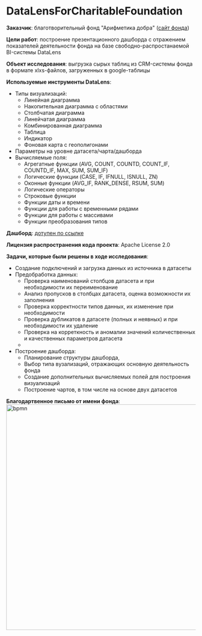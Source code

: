 # DataLensForCharitableFoundation

**Заказчик**: благотворительный фонд "Арифметика добра" ([сайт фонда](https://a-dobra.ru/))

**Цели работ**: построение презентационного дашборда с отражением показателей деятельности фонда на базе свободно-распростанаемой BI-системы DataLens

**Объект исследования**: выгрузка сырых таблиц из CRM-системы фонда в формате xlxs-файлов, загруженных в google-таблицы 

**Используемые инструменты DataLens**: 
- Типы визуализаций:
    - Линейная диаграмма
    - Накопительная диаграмма с областями
    - Столбчатая диаграмма
    - Линейчатая диаграмма
    - Комбинированная диаграмма
    - Таблица
    - Индикатор
    - Фоновая карта с геополигонами
 - Параметры на уровне датасета/чарта/дашборда
 - Вычисляемые поля:
    -  Агрегатные функции (AVG, COUNT, COUNTD, COUNT_IF, COUNTD_IF, MAX, SUM, SUM_IF)
    -  Логические функции (CASE, IF, IFNULL, ISNULL, ZN)
    -  Оконные функции (AVG_IF, RANK_DENSE, RSUM, SUM)
    -  Логические операторы
    -  Строковые функции
    -  Функции даты и времени
    -  Функции для работы с временными рядами
    -  Функции для работы с массивами
    -  Функции преобразования типов

**Дашборд**: [дотупен по ссылке](https://datalens.yandex/eu2e0tghh6q23?tab=ado)

**Лицензия распространения кода проекта**: Apache License 2.0 

**Задачи, которые были решены в ходе исследования**:
  - Создание подключений и загрузка данных из источника в датасеты
  - Предобработка данных:
      - Проверка наименований столбцов датасета и при необходимости их переименование
      - Анализ пропусков в столбцах датасета, оценка возможности их заполнения
      - Проверка корректности типов данных, их изменение при необходимости
      - Проверка дубликатов в датасете (полных и неявных) и при необходимости их удаление
      - Проверка на корреткность и аномалии значений количественных и качественных параметров датасета
      - 
  - Построение дашборда:
     - Планирование структуры дашборда,
     - Выбор типа вузализаций, отражающих основную деятельность фонда
     - Создание дополнительных вычисляемых полей для построения визуализаций
     - Построение чартов, в том числе на основе двух датасетов
      
**Благодартвенное письмо от имени фонда**:
 <img  alt="bpmn" height="600px" src="https://disk.yandex.ru/i/nwWdM7uD0v6avg"/>



